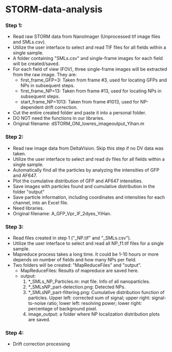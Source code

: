 # STORM-data-analysis


### Step 1: 
- Read raw STORM data from NanoImager (Unprocessed tif image files and SMLs.csv).
- Utilize the user interface to select and read TIF files for all fields within a single sample.
- A folder containing "SMLs.csv" and single-frame images for each field will be created/saved.
- For each field of view (FOV), three single-frame images will be extracted from the raw image. They are:
  - first_frame_GFP=3: Taken from frame #3, used for locating GFPs and NPs in subsequent steps.
  - first_frame_NP=13: Taken from frame #13, used for locating NPs in subsequent steps.
  - start_frame_NP=1013: Taken from frame #1013, used for NP-dependent drift correction.
- Cut the entire created folder and paste it into a personal folder.
- DO NOT need the functions in our libraries.
- Original filename: dSTORM_ONI_lowres_imageoutput_Yihan.m

### Step 2: 
- Read raw image data from DeltaVision. Skip this step if no DV data was taken.
- Utilize the user interface to select and read dv files for all fields within a single sample.
- Automatically find all the particles by analyzing the intensities of GFP and AF647.
- Plot the cumulative distribution of GFP and AF647 intensities.
- Save images with particles found and cumulative distribution in the folder "output"
- Save particle information, including coordinates and intensities for each channel, into an Excel file.
- Need libraries.
- Original filename: A_GFP_Vpr_IF_2dyes_YiHan.

### Step 3:
- Read files created in step 1 ("_NP.tif" and "_SMLs.csv").
- Utilize the user interface to select and read all NP_f1.tif files for a single sample.
- Mapreduce process takes a long time. It could be 1-10 hours or more depends on number of fields and how many NPs per field.
- Two folders will be created: "MapReduceFiles" and "output".
  - MapReduceFiles: Results of mapreduce are saved here.
  - output:
    1. *_SMLs_NP_Particles.m: mat file. Info of all nanoparticles.
    2. *_SMLsNP_part-detection.png: Detected NPs.
    3. *_SMLsNP_part-filtering.png: Cumulative distribution function of particles.  Upper left: corrected sum of signal; upper right: signal-to-noise ratio; lower left: resolving power; lower right: percentage of background pixel.
    4. image_output: a folder where NP localization distribution plots are saved.

### Step 4:
- Drift correction processing
